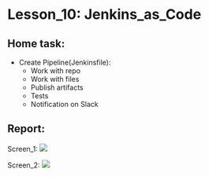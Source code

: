 # Lesson_10: Jenkins_as_Code

## Home task: 
 - Create Pipeline(Jenkinsfile):
   - Work with repo
   - Work with files
   - Publish artifacts
   - Tests
   - Notification on Slack
 
## Report: 

Screen_1: ![](https://github.com/ZikFred/sa.it-academy.by/blob/m-sa2-06-19/emarchik/lesson_10/image/3.PNG)

Screen_2: ![](https://github.com/ZikFred/sa.it-academy.by/blob/m-sa2-06-19/emarchik/lesson_10/image/2.png)
